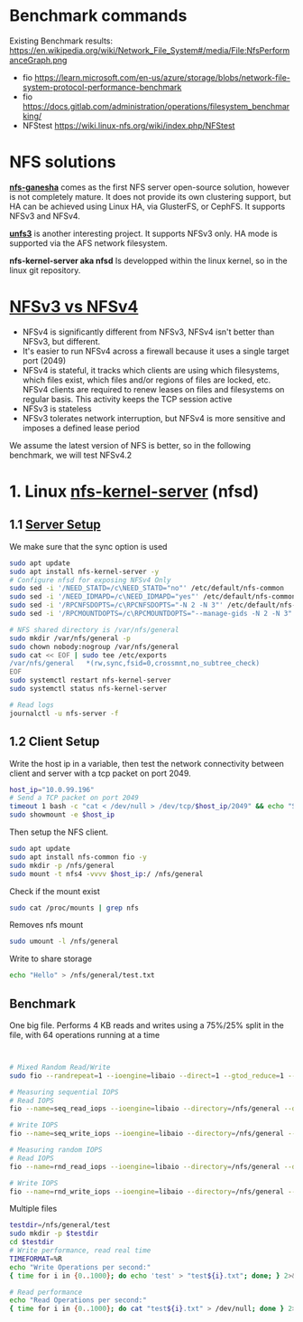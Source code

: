 # Benchmark commands
Existing Benchmark results: https://en.wikipedia.org/wiki/Network_File_System#/media/File:NfsPerformanceGraph.png

- fio https://learn.microsoft.com/en-us/azure/storage/blobs/network-file-system-protocol-performance-benchmark
- fio https://docs.gitlab.com/administration/operations/filesystem_benchmarking/
- NFStest https://wiki.linux-nfs.org/wiki/index.php/NFStest



# NFS solutions
**[nfs-ganesha](https://github.com/nfs-ganesha/nfs-ganesha/wiki/Setup)** comes as the first NFS server open-source solution, however is not completely mature.
It does not provide its own clustering support, but HA can be achieved using Linux HA, via GlusterFS, or CephFS.
It supports NFSv3 and NFSv4.

**[unfs3](https://github.com/unfs3/unfs3)** is another interesting project. It supports NFSv3 only.
HA mode is supported via the AFS network filesystem.

**nfs-kernel-server aka nfsd**
Is developped within the linux kernel, so in the linux git repository.


# [NFSv3 vs NFSv4](https://community.netapp.com/t5/Tech-ONTAP-Blogs/NFSv3-and-NFSv4-What-s-the-difference/ba-p/441316)
- NFSv4 is significantly different from NFSv3, NFSv4 isn't better than NFSv3, but different.
- It's easier to run NFSv4 across a firewall because it uses a single target port (2049)
- NFSv4 is stateful, it tracks which clients are using which filesystems, which files exist, which files and/or regions of files are locked, etc. NFSv4 clients are required to renew leases on files and filesystems on regular basis.  This activity keeps the TCP session active
- NFSv3 is stateless
- NFSv3 tolerates network interruption, but NFSv4 is more sensitive and imposes a defined lease period

We assume the latest version of NFS is better, so in the following benchmark, we will test NFSv4.2

# 1. Linux [nfs-kernel-server](https://docs.kernel.org/filesystems/nfs/index.html) (nfsd)
## 1.1 [Server Setup](https://wiki.debian.org/NFSServerSetup)
We make sure that the sync option is used
```bash
sudo apt update
sudo apt install nfs-kernel-server -y
# Configure nfsd for exposing NFSv4 Only
sudo sed -i '/NEED_STATD=/c\NEED_STATD="no"' /etc/default/nfs-common
sudo sed -i '/NEED_IDMAPD=/c\NEED_IDMAPD="yes"' /etc/default/nfs-common
sudo sed -i '/RPCNFSDOPTS=/c\RPCNFSDOPTS="-N 2 -N 3"' /etc/default/nfs-kernel-server
sudo sed -i '/RPCMOUNTDOPTS=/c\RPCMOUNTDOPTS="--manage-gids -N 2 -N 3"' /etc/default/nfs-kernel-server

# NFS shared directory is /var/nfs/general
sudo mkdir /var/nfs/general -p
sudo chown nobody:nogroup /var/nfs/general
sudo cat << EOF | sudo tee /etc/exports
/var/nfs/general   *(rw,sync,fsid=0,crossmnt,no_subtree_check)
EOF
sudo systemctl restart nfs-kernel-server
sudo systemctl status nfs-kernel-server

# Read logs
journalctl -u nfs-server -f
```

## 1.2 Client Setup
Write the host ip in a variable, then test the network connectivity between client and server with a tcp packet on port 2049.
```bash
host_ip="10.0.99.196"
# Send a TCP packet on port 2049
timeout 1 bash -c "cat < /dev/null > /dev/tcp/$host_ip/2049" && echo "Successfuly sent a TCP packet on port 2049"
sudo showmount -e $host_ip
```

Then setup the NFS client.
```bash
sudo apt update
sudo apt install nfs-common fio -y
sudo mkdir -p /nfs/general
sudo mount -t nfs4 -vvvv $host_ip:/ /nfs/general
```

Check if the mount exist
```bash
sudo cat /proc/mounts | grep nfs
```

Removes nfs mount
```bash
sudo umount -l /nfs/general
```

Write to share storage
```bash
echo "Hello" > /nfs/general/test.txt
```

## Benchmark
One big file. Performs 4 KB reads and writes using a 75%/25% split in the file, with 64 operations running at a time
```bash


# Mixed Random Read/Write
sudo fio --randrepeat=1 --ioengine=libaio --direct=1 --gtod_reduce=1 --name=test --bs=4k --iodepth=64 --readwrite=randrw --rwmixread=75 --size=1G --filename=/nfs/general/testfile

# Measuring sequential IOPS
# Read IOPS
fio --name=seq_read_iops --ioengine=libaio --directory=/nfs/general --direct=1 --blocksize=4K --readwrite=read --filesize=100M --end_fsync=1 --numjobs=8 --iodepth=64 --runtime=60 --group_reporting --time_based=1

# Write IOPS
fio --name=seq_write_iops --ioengine=libaio --directory=/nfs/general --direct=1 --blocksize=4K --readwrite=write --filesize=100M --end_fsync=1 --numjobs=8 --iodepth=64 --runtime=60 --group_reporting --time_based=1

# Measuring random IOPS
# Read IOPS
fio --name=rnd_read_iops --ioengine=libaio --directory=/nfs/general --direct=1 --blocksize=4K --readwrite=randread --filesize=100M --end_fsync=1 --numjobs=8 --iodepth=64 --runtime=60 --group_reporting --time_based=1

# Write IOPS
fio --name=rnd_write_iops --ioengine=libaio --directory=/nfs/general --direct=1 --blocksize=4K --readwrite=randwrite --filesize=100M --end_fsync=1 --numjobs=8 --iodepth=64 --runtime=60 –group_reporting –time_based=1
```

Multiple files
```bash
testdir=/nfs/general/test
sudo mkdir -p $testdir
cd $testdir
# Write performance, read real time
TIMEFORMAT=%R
echo "Write Operations per second:"
{ time for i in {0..1000}; do echo 'test' > "test${i}.txt"; done; } 2>&1 | python3 -c 'import sys; print(1000/float(sys.stdin.readline().rstrip("\n")))'

# Read performance
echo "Read Operations per second:"
{ time for i in {0..1000}; do cat "test${i}.txt" > /dev/null; done } 2>&1 | python3 -c 'import sys; print(1000/float(sys.stdin.readline().rstrip("\n")))'
```
